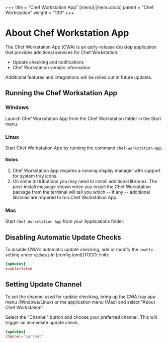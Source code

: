 +++
title = "Chef Workstation App"
[menu]
  [menu.docs]
    parent = "Chef Workstation"
    weight = "100"
+++

# About Chef Workstation App

The Chef Workstation App (CWA) is an early-release desktop application that
provides additional services for Chef Workstation:

* Update checking and notifications
* Chef Workstation version information

Additional features and integrations will be rolled out in future updates.

## Running the Chef Workstation App

### Windows

Launch Chef Workstation App from the Chef Workstation folder in the Start menu.

### Linux

Start Chef Workstation App by running the command `chef-workstation-app`.

#### Notes

1. Chef Workstation App requires a running display manager with support for
   system tray icons.
1. On some distributions you may need to install additional libraries.  The
   post-install message shown when you install the Chef Workstation package
   from the terminal will tell you which -- if any -- additional libraries are
   required to run Chef Workstation App.

### Mac

Start `Chef Workstation App` from your Applications folder.

## Disabling Automatic Update Checks

To disable CWA's automatic update checking, add or modify the `enable` setting
under `updates` in [config.toml](TODO: link):

```toml
[updates]
enable=false
```

## Setting Update Channel

To set the channel used for update checking, bring up the CWA tray app
menu (Windows/Linux) or the application menu (Mac) and select "About Chef
Workstation".

Select the "Channel" button and choose your preferred channel.  This will
trigger an immediate update check.

```toml
[updates]
channel="current"
```

